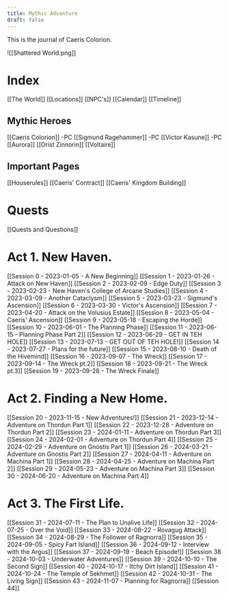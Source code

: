 ```yaml
---
title: Mythic Adventure
draft: false
---
```

 
This is the journal of Caeris Colorion.

![[Shattered World.png]]

# Index

[[The World]]
[[Locations]]
[[NPC's]]
[[Calendar]]
[[Timeline]]

## Mythic Heroes
[[Caeris Colorion]] -PC
[[Sigmund Ragehammer]] -PC
[[Victor Kasune]] -PC
[[Aurora]]
[[Orist Zinnorin]]
[[Voltaire]]

## Important Pages
[[Houserules]]
[[Caeris' Contract]]
[[Caeris' Kingdom Building]]

# Quests
[[Quests and Questions]]

#  Act 1. New Haven.
[[Session 0 - 2023-01-05 - A New Beginning]]
[[Session 1 - 2023-01-26 - Attack on New Haven]]
[[Session 2 - 2023-02-09 - Edge Duty]]
[[Session 3 - 2023-02-23 - New Haven's College of Arcane Studies]]
[[Session 4 - 2023-03-09 - Another Cataclysm]]
[[Session 5 - 2023-03-23 - Sigmund's Ascension]]
[[Session 6 - 2023-03-30 - Victor's Ascension]]
[[Session 7 - 2023-04-20 - Attack on the Volusius Estate]]
[[Session 8 - 2023-05-04 - Caeris' Ascension]]
[[Session 9 - 2023-05-18 - Escaping the Horde]]
[[Session 10 - 2023-06-01 - The Planning Phase]]
[[Session 11 - 2023-06-15 - Planning Phase Part 2]]
[[Session 12 - 2023-06-29 - GET IN TEH HOLE]]
[[Session 13 - 2023-07-13 - GET OUT OF TEH HOLE!]]
[[Session 14 - 2023-07-27 - Plans for the future]]
[[Session 15 - 2023-08-10 - Death of the Hivemind]]
[[Session 16 - 2023-09-07 - The Wreck]]
[[Session 17 - 2023-09-14 - The Wreck pt.2]]
[[Session 18 - 2023-09-21 - The Wreck pt.3]]
[[Session 19 - 2023-09-28 - The Wreck Finale]]

# Act 2. Finding a New Home.
[[Session 20 - 2023-11-15 - New Adventures!]]
[[Session 21 - 2023-12-14 - Adventure on Thordun Part 1]]
[[Session 22 - 2023-12-28 - Adventure on Thordun Part 2]]
[[Session 23 - 2024-01-11 - Adventure on Thordun Part 3]]
[[Session 24 - 2024-02-01 - Adventure on Thordun Part 4]]
[[Session 25 - 2024-02-29 - Adventure on Gnostis Part 1]]
[[Session 26 - 2024-03-21 - Adventure on Gnostis Part 2]]
[[Session 27 - 2024-04-11 - Adventure on Machina Part 1]]
[[Session 28 - 2024-04-25 - Adventure on Machina Part 2]]
[[Session 29 - 2024-05-23 - Adventure on Machina Part 3]]
[[Session 30 - 2024-06-20 - Adventure on Machina Part 4]]

# Act 3. The First Life.
[[Session 31 - 2024-07-11 - The Plan to Unalive Life]]
[[Session 32 - 2024-07-25 - Over the Void]]
[[Session 33 - 2024-08-22 - Rovagug Attack]]
[[Session 34 - 2024-08-29 - The Follower of Ragnorra]]
[[Session 35 - 2024-09-05 - Spicy Fart Island]]
[[Session 36 - 2024-09-12 - Interview with the Argus]]
[[Session 37 - 2024-09-19 - Beach Episode!]]
[[Session 38 - 2024-10-03 - Underwater Adventures]]
[[Session 39 - 2024-10-10 - The Second Sign]]
[[Session 40 - 2024-10-17 - Itchy Dirt Island]]
[[Session 41 - 2024-10-24 - The Temple of Sekhmet]]
[[Session 42 - 2024-10-31 - The Living Sign]]
[[Session 43 - 2024-11-07 - Planning for Ragnorra]]
[[Session 44]]



